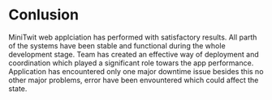 # Conlusion
MiniTwit web applciation has performed with satisfactory results. All parth of the systems have been stable and functional during the whole development stage. Team has created  an effective way of deployment and coordination which played a significant role towars the app performance. Application has encountered only one major downtime issue besides this no other major problems, error have been envountered which could affect the state. 